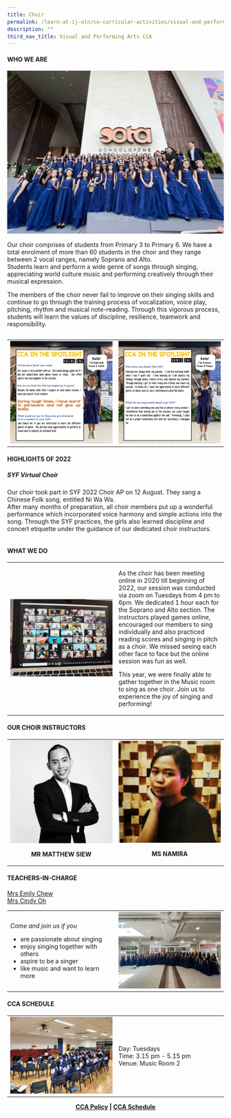 ```yaml
---
title: Choir
permalink: /learn-at-ij-oln/co-curricular-activities/visual-and-performing-arts/choir/
description: ""
third_nav_title: Visual and Performing Arts CCA
---
```

<h4><strong>WHO WE ARE</strong></h4>
<table style="border-collapse: collapse; width: 100%;" border="0">
<tbody>
<tr style="width: 50%;">
<img src="/images/CCA/Choir1.jpeg">
</tr>
<tr><p>Our choir comprises of students from Primary 3 to Primary 6. We have a total enrolment of more than 60 students in the choir and they range between 2 vocal ranges, namely Soprano and Alto. </br>Students learn and perform a wide genre of songs through singing, appreciating world culture music and performing creatively through their musical expression.</p>
<p>The members of the choir never fail to improve on their singing skills and continue to go through the training process of vocalization, voice play, pitching, rhythm and musical note-reading. Through this vigorous process, students will learn the values of discipline, resilience, teamwork and responsibility.</p></tr>
</tbody>
</table>
<table>
<tbody>
<tr>
<td><img src="/images/CCA/spotlight1.jpg"></td>
<td><img src="/images/CCA/spotlight2.jpg"></td>
</tr>
</tbody>
</table>
<h4><strong>HIGHLIGHTS OF 2022</strong></h4>
<table style="border-collapse: collapse; width: 100%;" border="0">
<tbody>
<tr>
<h5>SYF Virtual Choir</h5>
<p>Our choir took part in SYF 2022 Choir AP on 12 August. They sang a Chinese Folk song, entitled Ni Wa Wa.</br>
After many months of preparation, all choir members put up a wonderful performance which incorporated voice harmony and simple actions into the song. Through the SYF practices, the girls also learned discipline and concert etiquette under the guidance of our dedicated choir instructors. </p>
</tr>
</tbody>
</table>
<h4><strong>WHAT WE DO</strong></h4>
<table style="border-collapse: collapse; width: 100%;" border="0">
<tbody>
<tr>
<td style="width: 50%;"><img src="/images/CCA/OnlineSession.jpeg"></td>
<td style="width: 50%;">
<p>As the choir has been meeting online in 2020 till beginning of 2022, our session was conducted via zoom on Tuesdays from 4 pm to 6pm. We dedicated 1 hour each for the Soprano and Alto section. The instructors played games online, encouraged our members to sing individually and also practiced reading scores and singing in pitch as a choir. We missed seeing each other face to face but the online session was fun as well.</p>
<p>This year, we were finally able to gather together in the Music room to sing as one choir. Join us to experience the joy of singing and performing!</p>
</td>
</tr>
</tbody>
</table>
<h4><strong>OUR CHOIR INSTRUCTORS</strong></h4>
<table style="border-collapse: collapse; width: 100%;" border="0">
<tbody>
<tr>
<td style="width: 50%; text-align: center;">
<img src="/images/cho3.jpg">
<p><strong>MR MATTHEW SIEW</strong></p>
</td>
<td style="width: 50%; text-align: center;">
<img src="/images/cho4.jpeg">
<p><strong>MS NAMIRA</strong></p>
</td>
</tr>
</tbody>
</table>
<h4><strong>TEACHERS-IN-CHARGE</strong></h4>
<p><a href="mailto:tang_dan_li_emily@moe.edu.sg" target="">Mrs Emily Chew</a><br /><a href="mailto:oh_wah_gee@moe.edu.sg" target="">Mrs Cindy Oh</a></p>
<table style="border-collapse: collapse; width: 100%;" border="0">
<tbody>
<tr>
<td style="width: 50%;">
<p><em>Come and join us if you&nbsp;&nbsp;</em></p>
<ul>
<li>are passionate about singing</li>
<li>enjoy singing together with others</li>
<li>aspire to be a singer</li>
<li>like music and want to learn more</li>
</ul>
</td>
<td style="width: 50%;"><img src="/images/CCA/JoinUS.jpeg"></td>
</tr>
</tbody>
</table>
<h4><strong>CCA SCHEDULE</strong></h4>
<table style="border-collapse: collapse; width: 100%;" border="0">
<tbody>
<tr>
<td style="width: 50%;"><img src="/images/CCA/Choir Schedule.jpeg"></td>
<td style="width: 50%;">
<p>Day:&nbsp;Tuesdays<br />Time: 3.15 pm - 5.15 pm<br />Venue: Music Room 2</p>
</td>
</tr>
</tbody>
</table>
<p style="text-align: center;"><strong><a href="/learn-at-ij-oln/co-curricular-activities/cca-policy" target="_blank" rel="noopener">CCA Policy</a> | <a href="/learn-at-ij-oln/co-curricular-activities/cca-schedule" target="_blank" rel="noopener">CCA Schedule</a></strong></p>